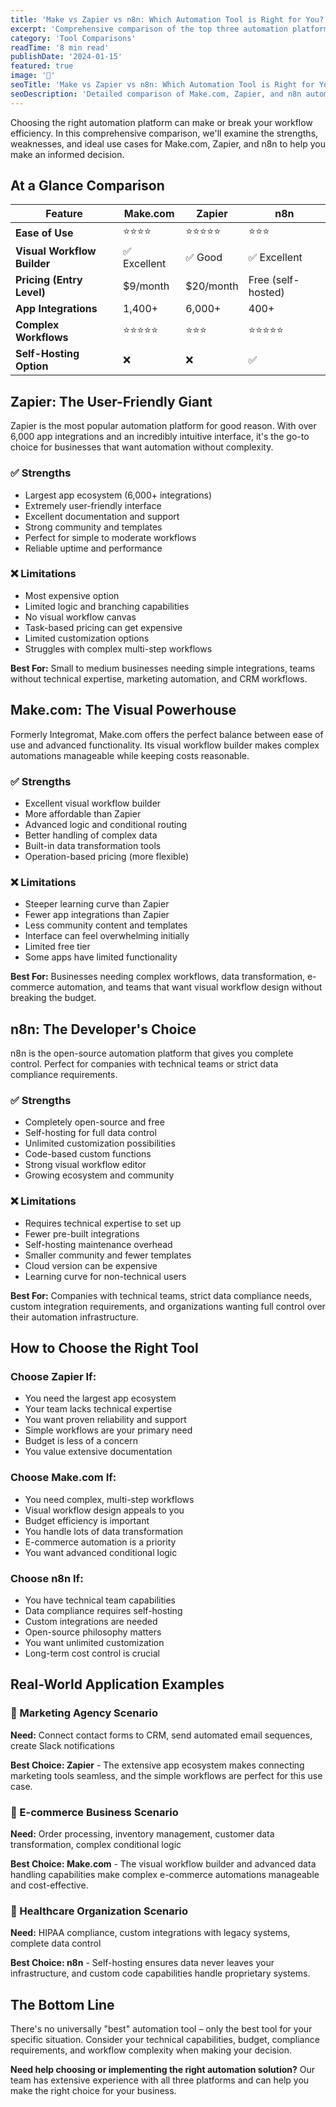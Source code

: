 ```yaml
---
title: 'Make vs Zapier vs n8n: Which Automation Tool is Right for You?'
excerpt: 'Comprehensive comparison of the top three automation platforms, helping you choose the best tool for your business needs and technical requirements.'
category: 'Tool Comparisons'
readTime: '8 min read'
publishDate: '2024-01-15'
featured: true
image: '🔧'
seoTitle: 'Make vs Zapier vs n8n: Which Automation Tool is Right for You? | Expert Comparison 2024'
seoDescription: 'Detailed comparison of Make.com, Zapier, and n8n automation platforms. Learn which tool fits your business needs, budget, and technical requirements.'
---
```


Choosing the right automation platform can make or break your workflow efficiency. In this comprehensive comparison, we'll examine the strengths, weaknesses, and ideal use cases for Make.com, Zapier, and n8n to help you make an informed decision.

## At a Glance Comparison

| Feature                     | Make.com     | Zapier     | n8n                |
| --------------------------- | ------------ | ---------- | ------------------ |
| **Ease of Use**             | ⭐⭐⭐⭐     | ⭐⭐⭐⭐⭐ | ⭐⭐⭐             |
| **Visual Workflow Builder** | ✅ Excellent | ✅ Good    | ✅ Excellent       |
| **Pricing (Entry Level)**   | $9/month     | $20/month  | Free (self-hosted) |
| **App Integrations**        | 1,400+       | 6,000+     | 400+               |
| **Complex Workflows**       | ⭐⭐⭐⭐⭐   | ⭐⭐⭐     | ⭐⭐⭐⭐⭐         |
| **Self-Hosting Option**     | ❌           | ❌         | ✅                 |

## Zapier: The User-Friendly Giant

Zapier is the most popular automation platform for good reason. With over 6,000 app integrations and an incredibly intuitive interface, it's the go-to choice for businesses that want automation without complexity.

### ✅ Strengths

- Largest app ecosystem (6,000+ integrations)
- Extremely user-friendly interface
- Excellent documentation and support
- Strong community and templates
- Perfect for simple to moderate workflows
- Reliable uptime and performance

### ❌ Limitations

- Most expensive option
- Limited logic and branching capabilities
- No visual workflow canvas
- Task-based pricing can get expensive
- Limited customization options
- Struggles with complex multi-step workflows

**Best For:** Small to medium businesses needing simple integrations, teams without technical expertise, marketing automation, and CRM workflows.

## Make.com: The Visual Powerhouse

Formerly Integromat, Make.com offers the perfect balance between ease of use and advanced functionality. Its visual workflow builder makes complex automations manageable while keeping costs reasonable.

### ✅ Strengths

- Excellent visual workflow builder
- More affordable than Zapier
- Advanced logic and conditional routing
- Better handling of complex data
- Built-in data transformation tools
- Operation-based pricing (more flexible)

### ❌ Limitations

- Steeper learning curve than Zapier
- Fewer app integrations than Zapier
- Less community content and templates
- Interface can feel overwhelming initially
- Limited free tier
- Some apps have limited functionality

**Best For:** Businesses needing complex workflows, data transformation, e-commerce automation, and teams that want visual workflow design without breaking the budget.

## n8n: The Developer's Choice

n8n is the open-source automation platform that gives you complete control. Perfect for companies with technical teams or strict data compliance requirements.

### ✅ Strengths

- Completely open-source and free
- Self-hosting for full data control
- Unlimited customization possibilities
- Code-based custom functions
- Strong visual workflow editor
- Growing ecosystem and community

### ❌ Limitations

- Requires technical expertise to set up
- Fewer pre-built integrations
- Self-hosting maintenance overhead
- Smaller community and fewer templates
- Cloud version can be expensive
- Learning curve for non-technical users

**Best For:** Companies with technical teams, strict data compliance needs, custom integration requirements, and organizations wanting full control over their automation infrastructure.

## How to Choose the Right Tool

### Choose Zapier If:

- You need the largest app ecosystem
- Your team lacks technical expertise
- You want proven reliability and support
- Simple workflows are your primary need
- Budget is less of a concern
- You value extensive documentation

### Choose Make.com If:

- You need complex, multi-step workflows
- Visual workflow design appeals to you
- Budget efficiency is important
- You handle lots of data transformation
- E-commerce automation is a priority
- You want advanced conditional logic

### Choose n8n If:

- You have technical team capabilities
- Data compliance requires self-hosting
- Custom integrations are needed
- Open-source philosophy matters
- You want unlimited customization
- Long-term cost control is crucial

## Real-World Application Examples

### 📧 Marketing Agency Scenario

**Need:** Connect contact forms to CRM, send automated email sequences, create Slack notifications

**Best Choice: Zapier** - The extensive app ecosystem makes connecting marketing tools seamless, and the simple workflows are perfect for this use case.

### 🛒 E-commerce Business Scenario

**Need:** Order processing, inventory management, customer data transformation, complex conditional logic

**Best Choice: Make.com** - The visual workflow builder and advanced data handling capabilities make complex e-commerce automations manageable and cost-effective.

### 🏥 Healthcare Organization Scenario

**Need:** HIPAA compliance, custom integrations with legacy systems, complete data control

**Best Choice: n8n** - Self-hosting ensures data never leaves your infrastructure, and custom code capabilities handle proprietary systems.

## The Bottom Line

There's no universally "best" automation tool – only the best tool for your specific situation. Consider your technical capabilities, budget, compliance requirements, and workflow complexity when making your decision.

**Need help choosing or implementing the right automation solution?** Our team has extensive experience with all three platforms and can help you make the right choice for your business.
